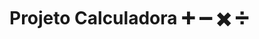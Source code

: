 # Projeto Calculadora :heavy_plus_sign: :heavy_minus_sign: :heavy_multiplication_x: :heavy_division_sign:
